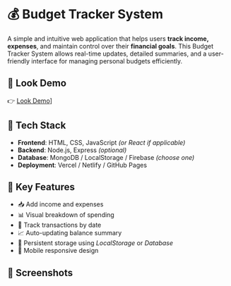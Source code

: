 # 💰 Budget Tracker System

A simple and intuitive web application that helps users **track income, expenses**, and maintain control over their **financial goals**. This Budget Tracker System allows real-time updates, detailed summaries, and a user-friendly interface for managing personal budgets efficiently.

## 🔗 Look Demo

👉 [Look Demo]([https://drive.google.com/file/d/1Qn3TDdZuQhSy1FOtNEYqqewJtcLzC4ze/view?usp=drive_link)]

## 🧰 Tech Stack

- **Frontend**: HTML, CSS, JavaScript *(or React if applicable)*
- **Backend**: Node.js, Express *(optional)*
- **Database**: MongoDB / LocalStorage / Firebase *(choose one)*
- **Deployment**: Vercel / Netlify / GitHub Pages

## 🎯 Key Features

- 📥 Add income and expenses
- 📊 Visual breakdown of spending
- 📆 Track transactions by date
- 📈 Auto-updating balance summary
- 💾 Persistent storage using *LocalStorage* or *Database*
- 📱 Mobile responsive design

## 📸 Screenshots
